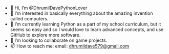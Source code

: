 - 👋 Hi, I’m @DhrumilDavePythonLover
- 👀 I’m interested in basically everything about the amazing invention called computers.
- 🌱 I’m currently learning Python as a part of my school curriculum, but it seems so easy and so I would love to learn advanced concepts, and use GitHub to explore more software.
- 💞️ I’m looking to collaborate on game projects.
- 📫 How to reach me:
		email: dhrumildave579@gmail.com

<!---
DhrumilDavePythonLover/DhrumilDavePythonLover is a ✨ special ✨ repository because its `README.md` (this file) appears on your GitHub profile.
You can click the Preview link to take a look at your changes.
--->
